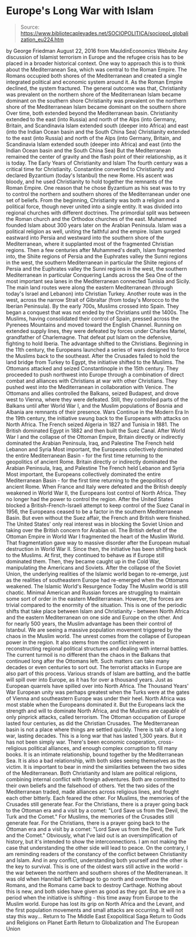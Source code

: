 # Europe's Long War with Islam

> Source: https://www.bibliotecapleyades.net/SOCIOPOLITICA/sociopol_globalization_eu224.htm

by George Friedman August 22, 2016 from MauldinEconomics Website
Any discussion of Islamist terrorism in Europe and the refugee crisis has to be placed in a broader historical context.
One way to approach this is to think about the Mediterranean Sea, which was central to the Roman Empire. The Romans occupied both shores of the Mediterranean and created a single integrated political and economic system around it. As the Roman Empire declined, the system fractured.
The general outcome was that,
Christianity was prevalent on the northern shore of the Mediterranean Islam became dominant on the southern shore
Christianity was prevalent on the northern shore of the Mediterranean
Islam became dominant on the southern shore
Over time, both extended beyond the Mediterranean basin.
Christianity extended to the east (into Russia) and north of the Alps (into Germany, Britain, and Scandinavia Islam extended south (deeper into Africa) and east (into the Indian Ocean basin and the South China Sea)
Christianity extended to the east (into Russia) and north of the Alps (into Germany, Britain, and Scandinavia
Islam extended south (deeper into Africa) and east (into the Indian Ocean basin and the South China Sea)
But the Mediterranean remained the center of gravity and the flash point of their relationship, as it is today.
The Early Years of Christianity and Islam The fourth century was a critical time for Christianity.
Constantine converted to Christianity and declared Byzantium (today's Istanbul) the new Rome. His ascent was bloody, and he used Christianity to hold together the remnants of the Roman Empire.
One reason that he chose Byzantium as his seat was to try to control the northern and southern shores of the Mediterranean under one set of beliefs. From the beginning, Christianity was both a religion and a political force, though never united into a single entity. It was divided into regional churches with different doctrines.
The primordial split was between the Roman church and the Orthodox churches of the east. Muhammed founded Islam about 300 years later on the Arabian Peninsula. Islam was a political religion as well, uniting the faithful and the empire. Islam surged eastward into Persia and westward into the southern shore of the Mediterranean, where it supplanted most of the fragmented Christian regions. Then a few centuries after Muhammed's death, Islam fragmented into,
the Shiite regions of Persia and the Euphrates valley the Sunni regions in the west, the southern Mediterranean in particular
the Shiite regions of Persia and the Euphrates valley
the Sunni regions in the west, the southern Mediterranean in particular
Conquering Lands across the Sea One of the most important sea lanes in the Mediterranean connected Tunisia and Sicily.
The main land routes were along the eastern Mediterranean (through today's Israel and Lebanon) into Christian Turkey. Another route was in the west, across the narrow Strait of Gibraltar (from today's Morocco to the Iberian Peninsula). By the early 700s, Muslims crossed into Spain. They began a conquest that was not ended by the Christians until the 1400s. The Muslims, having consolidated their control of Spain, pressed across the Pyrenees Mountains and moved toward the English Channel.
Running on extended supply lines, they were defeated by forces under Charles Martel, grandfather of Charlemagne. That defeat put Islam on the defensive, fighting to hold Iberia. The advantage shifted to the Christians. Beginning in the 11th century, the Europeans launched a series of wars designed to force the Muslims back to the southeast.
After the Crusades failed to hold the land bridge from Turkey to Egypt, the initiative shifted to the Muslims. The Ottomans attacked and seized Constantinople in the 15th century.
They proceeded to push northwest into Europe through a combination of direct combat and alliances with Christians at war with other Christians. They pushed west into the Mediterranean in collaboration with Venice. The Ottomans and allies controlled the Balkans, seized Budapest, and drove west to Vienna, where they were defeated.
Still, they controlled parts of the Balkans until after World War I, and the Muslim populations of Bosnia and Albania are remnants of their presence.
Wars Continue in the Modern Era In the 19th century, the initiative swung back to the Europeans with attacks on North Africa.
The French seized Algeria in 1827 and Tunisia in 1881. The British dominated Egypt in 1882 and then built the Suez Canal. After World War I and the collapse of the Ottoman Empire,
Britain directly or indirectly dominated the Arabian Peninsula, Iraq, and Palestine The French held Lebanon and Syria Most important, the Europeans collectively dominated the entire Mediterranean Basin - for the first time returning to the geopolitics of ancient Rome.
Britain directly or indirectly dominated the Arabian Peninsula, Iraq, and Palestine
The French held Lebanon and Syria
Most important, the Europeans collectively dominated the entire Mediterranean Basin - for the first time returning to the geopolitics of ancient Rome.
When France and Italy were defeated and the British deeply weakened in World War II, the Europeans lost control of North Africa. They no longer had the power to control the region. After the United States blocked a British-French-Israeli attempt to keep control of the Suez Canal in 1956, the Europeans ceased to be a factor in the southern Mediterranean Basin. But even without the Suez affair, the French and British were finished.
The United States' only real interest was in blocking the Soviet Union and taking over the British concern for Arabian oil. The British defeat of the Ottoman Empire in World War I fragmented the heart of the Muslim World. That fragmentation gave way to massive disorder after the European mutual destruction in World War II. Since then, the initiative has been shifting back to the Muslims. At first, they continued to behave as if Europe still dominated them. Then, they became caught up in the Cold War, manipulating the Americans and Soviets. After the collapse of the Soviet Union, the underlying realities of the Islamic world began to re-emerge, just as the realities of southeastern Europe had re-emerged when the Ottomans weakened.
The Islamic World's Resurgence Today The Muslim world is still chaotic.
Minimal American and Russian forces are struggling to maintain some sort of order in the eastern Mediterranean. However, the forces are trivial compared to the enormity of the situation. This is one of the periodic shifts that take place between Islam and Christianity - between North Africa and the eastern Mediterranean on one side and Europe on the other.
And for nearly 500 years, the Muslim advantage has been their control of Istanbul. We are seeing a massive population movement triggered by the chaos in the Muslim world. The unrest comes from the collapse of European power in the region. It also stems from the conflict inherent in reconstructing regional political structures and dealing with internal battles. The current turmoil is no different than the chaos in the Balkans that continued long after the Ottomans left. Such matters can take many decades or even centuries to sort out. The terrorist attacks in Europe are also part of this process. Various strands of Islam are battling, and the battle will spill over into Europe, as it has for over a thousand years.
Just as European quarrels have spilled over into North Africa.
The Thousand Years' War European unity was perhaps greatest when the Turks were at the gates of Vienna and southeastern Europe was under their heel.
North Africa was most stable when the Europeans dominated it. But the Europeans lack the strength and will to dominate North Africa, and the Muslims are capable of only pinprick attacks, called terrorism. The Ottoman occupation of Europe lasted four centuries, as did the Christian Crusades.
The Mediterranean basin is not a place where things are settled quickly. There is talk of a long war, lasting decades. This is a long war that has lasted 1,300 years. But it has not been simply war. There's been economic cooperation, cross-religious political alliances, and enough complex corruption to fill many books. It is an intimate relationship, bound together by the Mediterranean Sea. It is also a bad relationship, with both sides seeing themselves as the victim. It is important to bear in mind the similarities between the two sides of the Mediterranean. Both Christianity and Islam are political religions, combining internal conflict with foreign adventures. Both are committed to their own beliefs and the falsehood of others. Yet the two sides of the Mediterranean traded, made alliances across religious lines, and fought each other bitterly.
Each feared the other.
For Muslims, the memories of the Crusades still generate fear. For the Christians, there is a prayer going back to the Ottoman era and a visit by a comet: "Lord Save us from the Devil, the Turk and the Comet."
For Muslims, the memories of the Crusades still generate fear.
For the Christians, there is a prayer going back to the Ottoman era and a visit by a comet:
"Lord Save us from the Devil, the Turk and the Comet."
Obviously, what I've laid out is an oversimplification of history, but it's intended to show the interconnections.
I am not making the case that understanding the other side will lead to peace. On the contrary, I am reminding readers of the constancy of the conflict between Christianity and Islam. And in any conflict, understanding both yourself and the other is the key to survival. This is one of the oldest wars still active in the world - the war between the northern and southern shores of the Mediterranean. It was old when Hannibal left Carthage to go north and overthrow the Romans, and the Romans came back to destroy Carthage. Nothing about this is new, and both sides have given as good as they got. But we are in a period when the initiative is shifting - this time away from Europe to the Muslim world.
Europe has lost its grip on North Africa and the Levant, and the first population movements and small attacks are occurring.
It will not stay this way...
Return to The Middle East Exopolitical Saga
Return to Gods and Religions on Planet Earth
Return to Globalization and The European Union
